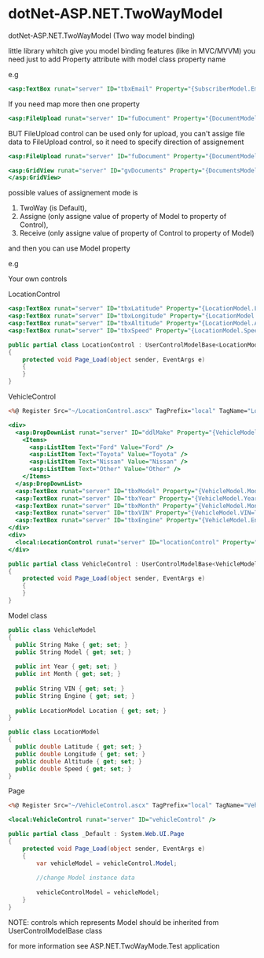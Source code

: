 # dotNet-ASP.NET.TwoWayModel
dotNet-ASP.NET.TwoWayModel (Two way model binding)

little library whitch give you model binding features (like in MVC/MVVM)
you need just to add Property attribute with model class property name

e.g
```asp
<asp:TextBox runat="server" ID="tbxEmail" Property="{SubscriberModel.Email=Text}" />
```
If you need map more then one property
```asp
<asp:FileUpload runat="server" ID="fuDocument" Property="{DocumentModel.FileName=FileName}{DocumentModel.FileBytes=FileBytes}" />
```

BUT FileUpload control can be used only for upload, you can't assige file data to FileUpload control, so it need to specify direction of assignement 

```asp
<asp:FileUpload runat="server" ID="fuDocument" Property="{DocumentModel.FileName=FileName, Mode=Receive}{DocumentModel.FileBytes=FileBytes, Mode=Receive}" />

<asp:GridView runat="server" ID="gvDocuments" Property="{DocumentsModel.List=DataSource, Mode=Assigne}">
</asp:GridView>
```
possible values of assignement mode is 
1. TwoWay (is Default),
2. Assigne (only assigne value of property of Model to property of Control), 
3. Receive (only assigne value of property of Control to property of Model)

and then you can use Model property

e.g

Your own controls

LocationControl
```asp
<asp:TextBox runat="server" ID="tbxLatitude" Property="{LocationModel.Latitude=Text}" />
<asp:TextBox runat="server" ID="tbxLongitude" Property="{LocationModel.Longitude=Text}" />
<asp:TextBox runat="server" ID="tbxAltitude" Property="{LocationModel.Altitude=Text}" />
<asp:TextBox runat="server" ID="tbxSpeed" Property="{LocationModel.Speed=Text}" />
```
```csharp
public partial class LocationControl : UserControlModelBase<LocationModel>
{
    protected void Page_Load(object sender, EventArgs e)
    {
    }
}
```
VehicleControl
```asp
<%@ Register Src="~/LocationControl.ascx" TagPrefix="local" TagName="LocationControl" %>

<div>
  <asp:DropDownList runat="server" ID="ddlMake" Property="{VehicleModel.Make=SelectedValue}">
    <Items>
      <asp:ListItem Text="Ford" Value="Ford" />
      <asp:ListItem Text="Toyota" Value="Toyota" />
      <asp:ListItem Text="Nissan" Value="Nissan" />
      <asp:ListItem Text="Other" Value="Other" />
    </Items>
  </asp:DropDownList>
  <asp:TextBox runat="server" ID="tbxModel" Property="{VehicleModel.Model=Text}" />
  <asp:TextBox runat="server" ID="tbxYear" Property="{VehicleModel.Year=Text}" />
  <asp:TextBox runat="server" ID="tbxMonth" Property="{VehicleModel.Month=Text}" />
  <asp:TextBox runat="server" ID="tbxVIN" Property="{VehicleModel.VIN=Text}" />
  <asp:TextBox runat="server" ID="tbxEngine" Property="{VehicleModel.Engine=Text}" />
</div>
<div>
  <local:LocationControl runat="server" ID="locationControl" Property="{VehicleModel.Location=Model}"/>
</div>
```
```csharp
public partial class VehicleControl : UserControlModelBase<VehicleModel>
{
    protected void Page_Load(object sender, EventArgs e)
    {
    }
}
```

Model class
```csharp
public class VehicleModel
{
  public String Make { get; set; }
  public String Model { get; set; }
  
  public int Year { get; set; }
  public int Month { get; set; }
  
  public String VIN { get; set; }
  public String Engine { get; set; }
  
  public LocationModel Location { get; set; }
}

public class LocationModel
{
  public double Latitude { get; set; }
  public double Longitude { get; set; }
  public double Altitude { get; set; }
  public double Speed { get; set; }
}
```

Page 
```asp
<%@ Register Src="~/VehicleControl.ascx" TagPrefix="local" TagName="VehicleControl" %>

<local:VehicleControl runat="server" ID="vehicleControl" />
```

```csharp
public partial class _Default : System.Web.UI.Page
{
    protected void Page_Load(object sender, EventArgs e)
    {
        var vehicleModel = vehicleControl.Model;
        
        //change Model instance data
        
        vehicleControlModel = vehicleModel;
    }
}
```

NOTE: controls which represents Model should be inherited from UserControlModelBase class

for more information see ASP.NET.TwoWayMode.Test application
